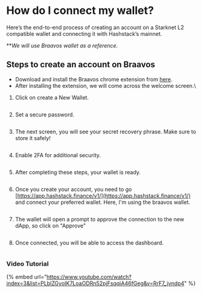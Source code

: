 # How do I connect my wallet?

Here’s the end-to-end process of creating an account on a Starknet L2 compatible wallet and connecting it with Hashstack’s mainnet.

\*\*_We will use Braavos wallet as a reference._



## Steps to create an account on Braavos

* Download and install the Braavos chrome extension from [here](https://braavos.app/download-braavos-wallet/).
* After installing the extension, we will come across the welcome screen.\


1. Click on create a New Wallet.

<figure><img src="../.gitbook/assets/Screenshot 2025-05-15 at 7.19.12 PM.png" alt=""><figcaption></figcaption></figure>

2. Set a secure password.

<figure><img src="../.gitbook/assets/Screenshot 2025-05-15 at 7.20.30 PM.png" alt=""><figcaption></figcaption></figure>

3. The next screen, you will see your secret recovery phrase. Make sure to store it safely!

<figure><img src="../.gitbook/assets/Screenshot 2025-05-15 at 7.21.28 PM.png" alt=""><figcaption></figcaption></figure>

4. Enable 2FA for additional security.

<figure><img src="../.gitbook/assets/Screenshot 2025-05-15 at 7.22.25 PM.png" alt=""><figcaption></figcaption></figure>

5. After completing these steps, your wallet is ready.

<figure><img src="../.gitbook/assets/Screenshot 2025-05-15 at 7.23.13 PM.png" alt=""><figcaption></figcaption></figure>

6. Once you create your account, you need to go [https://app.hashstack.finance/v1/](https://app.hashstack.finance/v1/) and connect your preferred wallet. Here, I'm using the braavos wallet.

<figure><img src="../.gitbook/assets/Screenshot 2025-05-15 at 7.24.19 PM.png" alt=""><figcaption></figcaption></figure>

7. The wallet will open a prompt to approve the connection to the new dApp, so click on "Approve"

<figure><img src="../.gitbook/assets/Screenshot 2025-05-15 at 7.25.38 PM.png" alt=""><figcaption></figcaption></figure>

8. Once connected, you will be able to access the dashboard.

<figure><img src="../.gitbook/assets/Screenshot 2025-05-15 at 7.26.20 PM.png" alt=""><figcaption></figcaption></figure>

### Video Tutorial

{% embed url="https://www.youtube.com/watch?index=3&list=PLblZGyoIK7LoaODRn52pjFsqqiA46fGeg&v=RrF7_jvndp4" %}
